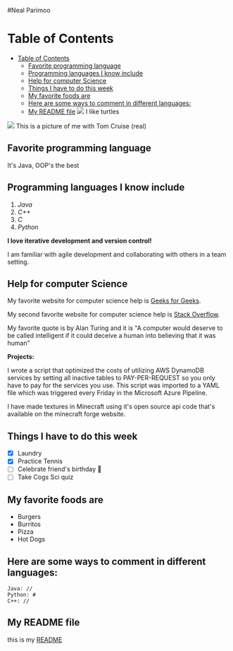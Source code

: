 #Neal Parimoo

# Table of Contents
- [Table of Contents](#table-of-contents)
  - [Favorite programming language](#favorite-programming-language)
  - [Programming languages I know include](#programming-languages-i-know-include)
  - [Help for computer Science](#help-for-computer-science)
  - [Things I have to do this week](#things-i-have-to-do-this-week)
  - [My favorite foods are](#my-favorite-foods-are)
  - [Here are some ways to comment in different languages:](#here-are-some-ways-to-comment-in-different-languages)
  - [My README file](#my-readme-file)
![](https://images.unsplash.com/photo-1437622368342-7a3d73a34c8f?ixlib=rb-1.2.1&ixid=MnwxMjA3fDB8MHxzZWFyY2h8Mnx8dHVydGxlfGVufDB8fDB8fA%3D%3D&w=1000&q=80)
I like turtles

![](https://cdn.discordapp.com/attachments/692579972765974619/1025563990761422848/IMG_5092.jpg)
This is a picture of me with Tom Cruise (real)


## Favorite programming language

It's Java, OOP's the best

## Programming languages I know include
1.  *Java*
2. *C++*
3. *C*
4. *Python*

**I love iterative development and version control!**

I am familiar with agile development and collaborating with others in a team setting.
## Help for computer Science 
My favorite website for computer science help is [Geeks for Geeks](https://www.geeksforgeeks.org/).

My second favorite website for computer science help is [Stack Overflow](https://stackoverflow.com/).

My favorite quote is by Alan Turing and it is "A computer would deserve to be called intelligent if it could deceive a human into believing that it was human"

**Projects:**

I wrote a script that optimized the costs of utilizing AWS DynamoDB services by setting all inactive tables to PAY-PER-REQUEST so you only have to pay for the services you use. This script was imported to a YAML file which was triggered every Friday in the Microsoft Azure Pipeline.

I have made textures in Minecraft using it's open source api code that's available on the minecraft forge website.

## Things I have to do this week

- [x] Laundry
- [x] Practice Tennis
- [ ] Celebrate friend's birthday :tada:
- [ ] Take Cogs Sci quiz

## My favorite foods are
- Burgers
- Burritos
- Pizza
- Hot Dogs

## Here are some ways to comment in different languages:
```
Java: //
Python: #
C++: //
```

## My README file
this is my [README](https://github.com/nparimoo13/About-Me/blob/NewBranch/README.md)

